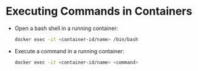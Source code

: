 # Executing Commands in Containers

- Open a bash shell in a running container:

  ```sh
  docker exec -it <container-id/name> /bin/bash
  ```

- Execute a command in a running container:

  ```sh
  docker exec -it <container-id/name> <command>
  ```
  